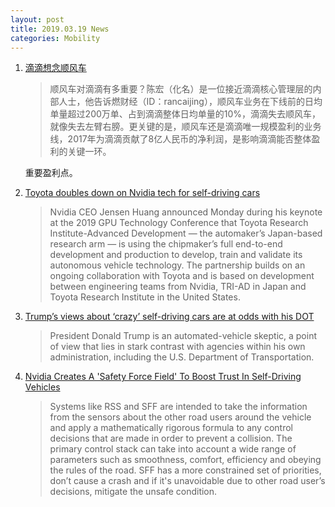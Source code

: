 ```yaml
---
layout: post
title: 2019.03.19 News
categories: Mobility
---
```


1. [滴滴想念顺风车](https://www.huxiu.com/article/289478.html)

    > 顺风车对滴滴有多重要？陈宏（化名）是一位接近滴滴核心管理层的内部人士，他告诉燃财经（ID：rancaijing），顺风车业务在下线前的日均单量超过200万单、占到滴滴整体日均单量的10%，滴滴失去顺风车，就像失去左臂右膀。更关键的是，顺风车还是滴滴唯一规模盈利的业务线，2017年为滴滴贡献了8亿人民币的净利润，是影响滴滴能否整体盈利的关键一环。

    重要盈利点。

2. [Toyota doubles down on Nvidia tech for self-driving cars](https://techcrunch.com/2019/03/18/toyota-doubles-down-on-nvidia-tech-for-self-driving-cars/)

    > Nvidia CEO Jensen Huang  announced Monday during his keynote at the 2019 GPU Technology Conference that Toyota Research Institute-Advanced Development — the automaker’s Japan-based research arm — is using the chipmaker’s full end-to-end development and production to develop, train and validate its autonomous vehicle technology. The partnership builds on an ongoing collaboration with Toyota and is based on development between engineering teams from Nvidia, TRI-AD in Japan and Toyota Research Institute  in the United States.

3. [Trump’s views about ‘crazy’ self-driving cars are at odds with his DOT](https://techcrunch.com/2019/03/18/trumps-views-about-crazy-self-driving-cars-are-at-odds-with-his-dot/)

    > President Donald Trump is an automated-vehicle skeptic, a point of view that lies in stark contrast with agencies within his own administration, including the U.S. Department of Transportation.

4. [Nvidia Creates A 'Safety Force Field' To Boost Trust In Self-Driving Vehicles](https://www.forbes.com/sites/samabuelsamid/2019/03/18/nvidia-creates-a-safety-force-field-to-boost-trust-in-self-driving-vehicles/#23419b63587b)

    > Systems like RSS and SFF are intended to take the information from the sensors about the other road users around the vehicle and apply a mathematically rigorous formula to any control decisions that are made in order to prevent a collision. The primary control stack can take into account a wide range of parameters such as smoothness, comfort, efficiency and obeying the rules of the road. SFF has a more constrained set of priorities, don’t cause a crash and if it's unavoidable due to other road user’s decisions, mitigate the unsafe condition.